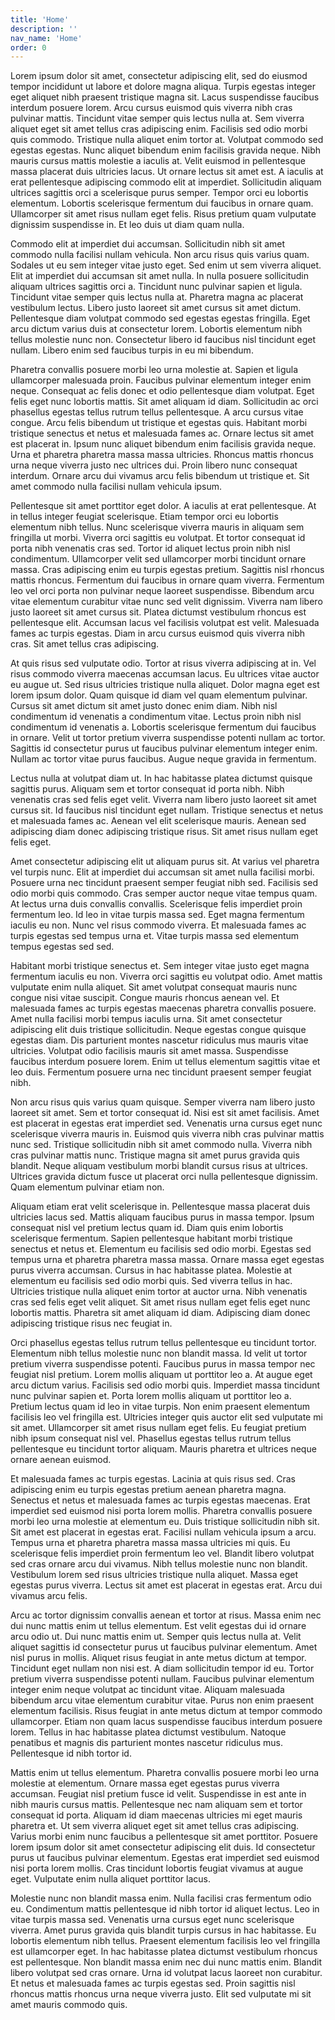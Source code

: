 ```yaml
---
title: 'Home'
description: ''
nav_name: 'Home'
order: 0
---
```


<banner
    message="Home of the HARDTECH Basecamp Incubator"
    path="/hardtechbasecamp"
    elevation="10"
    color="secondary"
    button=true
    button-text="Learn More"
    button-olor="accent">
</banner>
Lorem ipsum dolor sit amet, consectetur adipiscing elit, sed do eiusmod tempor incididunt ut labore et dolore magna aliqua. Turpis egestas integer eget aliquet nibh praesent tristique magna sit. Lacus suspendisse faucibus interdum posuere lorem. Arcu cursus euismod quis viverra nibh cras pulvinar mattis. Tincidunt vitae semper quis lectus nulla at. Sem viverra aliquet eget sit amet tellus cras adipiscing enim. Facilisis sed odio morbi quis commodo. Tristique nulla aliquet enim tortor at. Volutpat commodo sed egestas egestas. Nunc aliquet bibendum enim facilisis gravida neque. Nibh mauris cursus mattis molestie a iaculis at. Velit euismod in pellentesque massa placerat duis ultricies lacus. Ut ornare lectus sit amet est. A iaculis at erat pellentesque adipiscing commodo elit at imperdiet. Sollicitudin aliquam ultrices sagittis orci a scelerisque purus semper. Tempor orci eu lobortis elementum. Lobortis scelerisque fermentum dui faucibus in ornare quam. Ullamcorper sit amet risus nullam eget felis. Risus pretium quam vulputate dignissim suspendisse in. Et leo duis ut diam quam nulla.

Commodo elit at imperdiet dui accumsan. Sollicitudin nibh sit amet commodo nulla facilisi nullam vehicula. Non arcu risus quis varius quam. Sodales ut eu sem integer vitae justo eget. Sed enim ut sem viverra aliquet. Elit at imperdiet dui accumsan sit amet nulla. In nulla posuere sollicitudin aliquam ultrices sagittis orci a. Tincidunt nunc pulvinar sapien et ligula. Tincidunt vitae semper quis lectus nulla at. Pharetra magna ac placerat vestibulum lectus. Libero justo laoreet sit amet cursus sit amet dictum. Pellentesque diam volutpat commodo sed egestas egestas fringilla. Eget arcu dictum varius duis at consectetur lorem. Lobortis elementum nibh tellus molestie nunc non. Consectetur libero id faucibus nisl tincidunt eget nullam. Libero enim sed faucibus turpis in eu mi bibendum.

Pharetra convallis posuere morbi leo urna molestie at. Sapien et ligula ullamcorper malesuada proin. Faucibus pulvinar elementum integer enim neque. Consequat ac felis donec et odio pellentesque diam volutpat. Eget felis eget nunc lobortis mattis. Sit amet aliquam id diam. Sollicitudin ac orci phasellus egestas tellus rutrum tellus pellentesque. A arcu cursus vitae congue. Arcu felis bibendum ut tristique et egestas quis. Habitant morbi tristique senectus et netus et malesuada fames ac. Ornare lectus sit amet est placerat in. Ipsum nunc aliquet bibendum enim facilisis gravida neque. Urna et pharetra pharetra massa massa ultricies. Rhoncus mattis rhoncus urna neque viverra justo nec ultrices dui. Proin libero nunc consequat interdum. Ornare arcu dui vivamus arcu felis bibendum ut tristique et. Sit amet commodo nulla facilisi nullam vehicula ipsum.

Pellentesque sit amet porttitor eget dolor. A iaculis at erat pellentesque. At in tellus integer feugiat scelerisque. Etiam tempor orci eu lobortis elementum nibh tellus. Nunc scelerisque viverra mauris in aliquam sem fringilla ut morbi. Viverra orci sagittis eu volutpat. Et tortor consequat id porta nibh venenatis cras sed. Tortor id aliquet lectus proin nibh nisl condimentum. Ullamcorper velit sed ullamcorper morbi tincidunt ornare massa. Cras adipiscing enim eu turpis egestas pretium. Sagittis nisl rhoncus mattis rhoncus. Fermentum dui faucibus in ornare quam viverra. Fermentum leo vel orci porta non pulvinar neque laoreet suspendisse. Bibendum arcu vitae elementum curabitur vitae nunc sed velit dignissim. Viverra nam libero justo laoreet sit amet cursus sit. Platea dictumst vestibulum rhoncus est pellentesque elit. Accumsan lacus vel facilisis volutpat est velit. Malesuada fames ac turpis egestas. Diam in arcu cursus euismod quis viverra nibh cras. Sit amet tellus cras adipiscing.

At quis risus sed vulputate odio. Tortor at risus viverra adipiscing at in. Vel risus commodo viverra maecenas accumsan lacus. Eu ultrices vitae auctor eu augue ut. Sed risus ultricies tristique nulla aliquet. Dolor magna eget est lorem ipsum dolor. Quam quisque id diam vel quam elementum pulvinar. Cursus sit amet dictum sit amet justo donec enim diam. Nibh nisl condimentum id venenatis a condimentum vitae. Lectus proin nibh nisl condimentum id venenatis a. Lobortis scelerisque fermentum dui faucibus in ornare. Velit ut tortor pretium viverra suspendisse potenti nullam ac tortor. Sagittis id consectetur purus ut faucibus pulvinar elementum integer enim. Nullam ac tortor vitae purus faucibus. Augue neque gravida in fermentum.

Lectus nulla at volutpat diam ut. In hac habitasse platea dictumst quisque sagittis purus. Aliquam sem et tortor consequat id porta nibh. Nibh venenatis cras sed felis eget velit. Viverra nam libero justo laoreet sit amet cursus sit. Id faucibus nisl tincidunt eget nullam. Tristique senectus et netus et malesuada fames ac. Aenean vel elit scelerisque mauris. Aenean sed adipiscing diam donec adipiscing tristique risus. Sit amet risus nullam eget felis eget.

Amet consectetur adipiscing elit ut aliquam purus sit. At varius vel pharetra vel turpis nunc. Elit at imperdiet dui accumsan sit amet nulla facilisi morbi. Posuere urna nec tincidunt praesent semper feugiat nibh sed. Facilisis sed odio morbi quis commodo. Cras semper auctor neque vitae tempus quam. At lectus urna duis convallis convallis. Scelerisque felis imperdiet proin fermentum leo. Id leo in vitae turpis massa sed. Eget magna fermentum iaculis eu non. Nunc vel risus commodo viverra. Et malesuada fames ac turpis egestas sed tempus urna et. Vitae turpis massa sed elementum tempus egestas sed sed.

Habitant morbi tristique senectus et. Sem integer vitae justo eget magna fermentum iaculis eu non. Viverra orci sagittis eu volutpat odio. Amet mattis vulputate enim nulla aliquet. Sit amet volutpat consequat mauris nunc congue nisi vitae suscipit. Congue mauris rhoncus aenean vel. Et malesuada fames ac turpis egestas maecenas pharetra convallis posuere. Amet nulla facilisi morbi tempus iaculis urna. Sit amet consectetur adipiscing elit duis tristique sollicitudin. Neque egestas congue quisque egestas diam. Dis parturient montes nascetur ridiculus mus mauris vitae ultricies. Volutpat odio facilisis mauris sit amet massa. Suspendisse faucibus interdum posuere lorem. Enim ut tellus elementum sagittis vitae et leo duis. Fermentum posuere urna nec tincidunt praesent semper feugiat nibh.

Non arcu risus quis varius quam quisque. Semper viverra nam libero justo laoreet sit amet. Sem et tortor consequat id. Nisi est sit amet facilisis. Amet est placerat in egestas erat imperdiet sed. Venenatis urna cursus eget nunc scelerisque viverra mauris in. Euismod quis viverra nibh cras pulvinar mattis nunc sed. Tristique sollicitudin nibh sit amet commodo nulla. Viverra nibh cras pulvinar mattis nunc. Tristique magna sit amet purus gravida quis blandit. Neque aliquam vestibulum morbi blandit cursus risus at ultrices. Ultrices gravida dictum fusce ut placerat orci nulla pellentesque dignissim. Quam elementum pulvinar etiam non.

Aliquam etiam erat velit scelerisque in. Pellentesque massa placerat duis ultricies lacus sed. Mattis aliquam faucibus purus in massa tempor. Ipsum consequat nisl vel pretium lectus quam id. Diam quis enim lobortis scelerisque fermentum. Sapien pellentesque habitant morbi tristique senectus et netus et. Elementum eu facilisis sed odio morbi. Egestas sed tempus urna et pharetra pharetra massa massa. Ornare massa eget egestas purus viverra accumsan. Cursus in hac habitasse platea. Molestie at elementum eu facilisis sed odio morbi quis. Sed viverra tellus in hac. Ultricies tristique nulla aliquet enim tortor at auctor urna. Nibh venenatis cras sed felis eget velit aliquet. Sit amet risus nullam eget felis eget nunc lobortis mattis. Pharetra sit amet aliquam id diam. Adipiscing diam donec adipiscing tristique risus nec feugiat in.

Orci phasellus egestas tellus rutrum tellus pellentesque eu tincidunt tortor. Elementum nibh tellus molestie nunc non blandit massa. Id velit ut tortor pretium viverra suspendisse potenti. Faucibus purus in massa tempor nec feugiat nisl pretium. Lorem mollis aliquam ut porttitor leo a. At augue eget arcu dictum varius. Facilisis sed odio morbi quis. Imperdiet massa tincidunt nunc pulvinar sapien et. Porta lorem mollis aliquam ut porttitor leo a. Pretium lectus quam id leo in vitae turpis. Non enim praesent elementum facilisis leo vel fringilla est. Ultricies integer quis auctor elit sed vulputate mi sit amet. Ullamcorper sit amet risus nullam eget felis. Eu feugiat pretium nibh ipsum consequat nisl vel. Phasellus egestas tellus rutrum tellus pellentesque eu tincidunt tortor aliquam. Mauris pharetra et ultrices neque ornare aenean euismod.

Et malesuada fames ac turpis egestas. Lacinia at quis risus sed. Cras adipiscing enim eu turpis egestas pretium aenean pharetra magna. Senectus et netus et malesuada fames ac turpis egestas maecenas. Erat imperdiet sed euismod nisi porta lorem mollis. Pharetra convallis posuere morbi leo urna molestie at elementum eu. Duis tristique sollicitudin nibh sit. Sit amet est placerat in egestas erat. Facilisi nullam vehicula ipsum a arcu. Tempus urna et pharetra pharetra massa massa ultricies mi quis. Eu scelerisque felis imperdiet proin fermentum leo vel. Blandit libero volutpat sed cras ornare arcu dui vivamus. Nibh tellus molestie nunc non blandit. Vestibulum lorem sed risus ultricies tristique nulla aliquet. Massa eget egestas purus viverra. Lectus sit amet est placerat in egestas erat. Arcu dui vivamus arcu felis.

Arcu ac tortor dignissim convallis aenean et tortor at risus. Massa enim nec dui nunc mattis enim ut tellus elementum. Est velit egestas dui id ornare arcu odio ut. Dui nunc mattis enim ut. Semper quis lectus nulla at. Velit aliquet sagittis id consectetur purus ut faucibus pulvinar elementum. Amet nisl purus in mollis. Aliquet risus feugiat in ante metus dictum at tempor. Tincidunt eget nullam non nisi est. A diam sollicitudin tempor id eu. Tortor pretium viverra suspendisse potenti nullam. Faucibus pulvinar elementum integer enim neque volutpat ac tincidunt vitae. Aliquam malesuada bibendum arcu vitae elementum curabitur vitae. Purus non enim praesent elementum facilisis. Risus feugiat in ante metus dictum at tempor commodo ullamcorper. Etiam non quam lacus suspendisse faucibus interdum posuere lorem. Tellus in hac habitasse platea dictumst vestibulum. Natoque penatibus et magnis dis parturient montes nascetur ridiculus mus. Pellentesque id nibh tortor id.

Mattis enim ut tellus elementum. Pharetra convallis posuere morbi leo urna molestie at elementum. Ornare massa eget egestas purus viverra accumsan. Feugiat nisl pretium fusce id velit. Suspendisse in est ante in nibh mauris cursus mattis. Pellentesque nec nam aliquam sem et tortor consequat id porta. Aliquam id diam maecenas ultricies mi eget mauris pharetra et. Ut sem viverra aliquet eget sit amet tellus cras adipiscing. Varius morbi enim nunc faucibus a pellentesque sit amet porttitor. Posuere lorem ipsum dolor sit amet consectetur adipiscing elit duis. Id consectetur purus ut faucibus pulvinar elementum. Egestas erat imperdiet sed euismod nisi porta lorem mollis. Cras tincidunt lobortis feugiat vivamus at augue eget. Vulputate enim nulla aliquet porttitor lacus.

Molestie nunc non blandit massa enim. Nulla facilisi cras fermentum odio eu. Condimentum mattis pellentesque id nibh tortor id aliquet lectus. Leo in vitae turpis massa sed. Venenatis urna cursus eget nunc scelerisque viverra. Amet purus gravida quis blandit turpis cursus in hac habitasse. Eu lobortis elementum nibh tellus. Praesent elementum facilisis leo vel fringilla est ullamcorper eget. In hac habitasse platea dictumst vestibulum rhoncus est pellentesque. Non blandit massa enim nec dui nunc mattis enim. Blandit libero volutpat sed cras ornare. Urna id volutpat lacus laoreet non curabitur. Et netus et malesuada fames ac turpis egestas sed. Proin sagittis nisl rhoncus mattis rhoncus urna neque viverra justo. Elit sed vulputate mi sit amet mauris commodo quis.